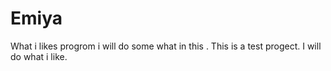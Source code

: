 # Emiya
What i likes progrom
i will do some what in this .
This is a test progect. I will do what i like.
